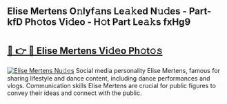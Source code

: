 ## Elise Mertens O𝚗lyf𝚊ns Le𝚊𝚔ed N𝚞𝚍es - Part-kfD Ph𝚘tos Vi𝚍eo - H𝚘t Part Le𝚊𝚔s fxHg9

# <h2><a href="http://hf6b69.feru.top/?c=Elise+Mertens">🔗 👉 🔴 Elise Mertens Vi𝚍𝚎o Ph𝚘t𝚘𝚜</a></h2>

[![Elise Mertens Nu𝚍𝚎s](https://i.imgur.com/0TWrTi3.gif)](http://hf6b69.feru.top/?c=Elise+Mertens)
Social media personality Elise Mertens, famous for sharing lifestyle and dance content, including dance performances and vlogs. Communication skills Elise Mertens are crucial for public figures to convey their ideas and connect with the public. 

